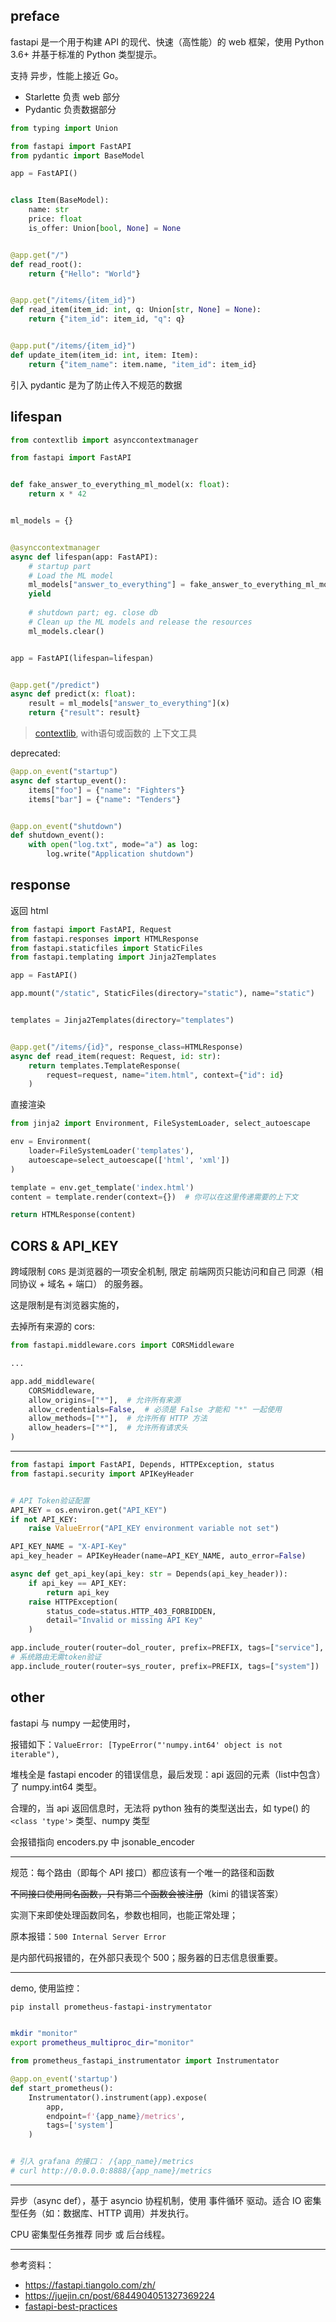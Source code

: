 

## preface

fastapi 是一个用于构建 API 的现代、快速（高性能）的 web 框架，使用 Python 3.6+ 并基于标准的 Python 类型提示。

支持 异步，性能上接近 Go。


- Starlette 负责 web 部分
- Pydantic 负责数据部分


```python
from typing import Union

from fastapi import FastAPI
from pydantic import BaseModel

app = FastAPI()


class Item(BaseModel):
    name: str
    price: float
    is_offer: Union[bool, None] = None


@app.get("/")
def read_root():
    return {"Hello": "World"}


@app.get("/items/{item_id}")
def read_item(item_id: int, q: Union[str, None] = None):
    return {"item_id": item_id, "q": q}


@app.put("/items/{item_id}")
def update_item(item_id: int, item: Item):
    return {"item_name": item.name, "item_id": item_id}

```


引入 pydantic 是为了防止传入不规范的数据




## lifespan

```python
from contextlib import asynccontextmanager

from fastapi import FastAPI


def fake_answer_to_everything_ml_model(x: float):
    return x * 42


ml_models = {}


@asynccontextmanager
async def lifespan(app: FastAPI):
    # startup part
    # Load the ML model
    ml_models["answer_to_everything"] = fake_answer_to_everything_ml_model
    yield
    
    # shutdown part; eg. close db
    # Clean up the ML models and release the resources
    ml_models.clear()


app = FastAPI(lifespan=lifespan)


@app.get("/predict")
async def predict(x: float):
    result = ml_models["answer_to_everything"](x)
    return {"result": result}
```

> [contextlib](https://docs.python.org/zh-cn/3.13/library/contextlib.html), with语句或函数的 上下文工具



deprecated:

```python
@app.on_event("startup")
async def startup_event():
    items["foo"] = {"name": "Fighters"}
    items["bar"] = {"name": "Tenders"}


@app.on_event("shutdown")
def shutdown_event():
    with open("log.txt", mode="a") as log:
        log.write("Application shutdown")
```



## response


返回 html

```python
from fastapi import FastAPI, Request
from fastapi.responses import HTMLResponse
from fastapi.staticfiles import StaticFiles
from fastapi.templating import Jinja2Templates

app = FastAPI()

app.mount("/static", StaticFiles(directory="static"), name="static")


templates = Jinja2Templates(directory="templates")


@app.get("/items/{id}", response_class=HTMLResponse)
async def read_item(request: Request, id: str):
    return templates.TemplateResponse(
        request=request, name="item.html", context={"id": id}
    )
```

直接渲染

```python
from jinja2 import Environment, FileSystemLoader, select_autoescape

env = Environment(
    loader=FileSystemLoader('templates'),
    autoescape=select_autoescape(['html', 'xml'])
)

template = env.get_template('index.html')
content = template.render(context={})  # 你可以在这里传递需要的上下文

return HTMLResponse(content)
```



## CORS & API_KEY

跨域限制 `CORS` 是浏览器的一项安全机制, 限定 前端网页只能访问和自己 同源（相同协议 + 域名 + 端口） 的服务器。

这是限制是有浏览器实施的，


去掉所有来源的 cors:

```python
from fastapi.middleware.cors import CORSMiddleware

...

app.add_middleware(
    CORSMiddleware,
    allow_origins=["*"],  # 允许所有来源
    allow_credentials=False,  # 必须是 False 才能和 "*" 一起使用
    allow_methods=["*"],  # 允许所有 HTTP 方法
    allow_headers=["*"],  # 允许所有请求头
)
```


-----------



```python
from fastapi import FastAPI, Depends, HTTPException, status
from fastapi.security import APIKeyHeader


# API Token验证配置
API_KEY = os.environ.get("API_KEY")
if not API_KEY:
    raise ValueError("API_KEY environment variable not set")

API_KEY_NAME = "X-API-Key"
api_key_header = APIKeyHeader(name=API_KEY_NAME, auto_error=False)

async def get_api_key(api_key: str = Depends(api_key_header)):
    if api_key == API_KEY:
        return api_key
    raise HTTPException(
        status_code=status.HTTP_403_FORBIDDEN,
        detail="Invalid or missing API Key"
    )

app.include_router(router=dol_router, prefix=PREFIX, tags=["service"], dependencies=[Depends(get_api_key)])
# 系统路由无需token验证
app.include_router(router=sys_router, prefix=PREFIX, tags=["system"])
```


## other


fastapi 与 numpy 一起使用时，

报错如下：`ValueError: [TypeError("'numpy.int64' object is not iterable"),`

堆栈全是 fastapi encoder 的错误信息，最后发现：api 返回的元素（list中包含）了 numpy.int64 类型。

合理的，当 api 返回信息时，无法将 python 独有的类型送出去，如 type() 的 `<class 'type'>` 类型、numpy 类型

会报错指向 encoders.py 中 jsonable_encoder


-------------------------------

规范：每个路由（即每个 API 接口）都应该有一个唯一的路径和函数

~~不同接口使用同名函数，只有第二个函数会被注册~~（kimi 的错误答案）

实测下来即使处理函数同名，参数也相同，也能正常处理；

原本报错：`500 Internal Server Error`

是内部代码报错的，在外部只表现个 500；服务器的日志信息很重要。


-----------

demo, 使用监控：

```bash
pip install prometheus-fastapi-instrymentator


mkdir "monitor"
export prometheus_multiproc_dir="monitor"
```

```python
from prometheus_fastapi_instrumentator import Instrumentator

@app.on_event('startup')
def start_prometheus():
    Instrumentator().instrument(app).expose(
        app,
        endpoint=f'{app_name}/metrics',
        tags=['system']
    )


# 引入 grafana 的接口： /{app_name}/metrics
# curl http://0.0.0.0:8888/{app_name}/metrics
```

--------------

异步（async def），基于 asyncio 协程机制，使用 事件循环 驱动。适合 IO 密集型任务（如：数据库、HTTP 调用）并发执行。

CPU 密集型任务推荐 同步 或 后台线程。


-------------------------------

参考资料：
- https://fastapi.tiangolo.com/zh/
- https://juejin.cn/post/6844904051327369224
- [fastapi-best-practices](https://github.com/zhanymkanov/fastapi-best-practices)